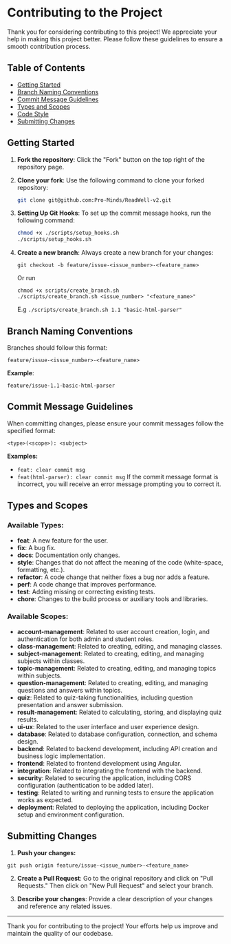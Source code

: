 # Contributing to the Project

Thank you for considering contributing to this project! We appreciate your help in making this project better. Please follow these guidelines to ensure a smooth contribution process.

## Table of Contents

- [Getting Started](#getting-started)
- [Branch Naming Conventions](#branch-naming-conventions)
- [Commit Message Guidelines](#commit-message-guidelines)
- [Types and Scopes](#types-and-scopes)
- [Code Style](#code-style)
- [Submitting Changes](#submitting-changes)

## Getting Started

1. **Fork the repository**: Click the "Fork" button on the top right of the repository page.
2. **Clone your fork**: Use the following command to clone your forked repository:

   ```bash
   git clone git@github.com:Pro-Minds/ReadWell-v2.git
   ```
3. **Setting Up Git Hooks**: To set up the commit message hooks, run the following command:
    ```bash
   chmod +x ./scripts/setup_hooks.sh
    ./scripts/setup_hooks.sh
    ````
4. **Create a new branch**: Always create a new branch for your changes:
    ```shell
    git checkout -b feature/issue-<issue_number>-<feature_name>
    ```
   Or run
    ```shell
    chmod +x scripts/create_branch.sh
    ./scripts/create_branch.sh <issue_number> "<feature_name>"
    ```
   E.g 
    `./scripts/create_branch.sh 1.1 "basic-html-parser"`

## Branch Naming Conventions
Branches should follow this format:

```shell
feature/issue-<issue_number>-<feature_name>
```
**Example**:

```shell
feature/issue-1.1-basic-html-parser
```

## Commit Message Guidelines
When committing changes, please ensure your commit messages follow the specified format:

```shell
<type>(<scope>): <subject>
```
**Examples:**
- `feat: clear commit msg`
- `feat(html-parser): clear commit msg`
If the commit message format is incorrect, you will receive an error message prompting you to correct it.

## Types and Scopes

### **Available Types:**
- **feat**: A new feature for the user.
- **fix**: A bug fix.
- **docs**: Documentation only changes.
- **style**: Changes that do not affect the meaning of the code (white-space, formatting, etc.).
- **refactor**: A code change that neither fixes a bug nor adds a feature.
- **perf**: A code change that improves performance.
- **test**: Adding missing or correcting existing tests.
- **chore**: Changes to the build process or auxiliary tools and libraries.

### **Available Scopes:**
* **account-management**: Related to user account creation, login, and authentication for both admin and student roles.
* **class-management**: Related to creating, editing, and managing classes.
* **subject-management**: Related to creating, editing, and managing subjects within classes.
* **topic-management**: Related to creating, editing, and managing topics within subjects.
* **question-management**: Related to creating, editing, and managing questions and answers within topics.
* **quiz**: Related to quiz-taking functionalities, including question presentation and answer submission.
* **result-management**: Related to calculating, storing, and displaying quiz results.
* **ui-ux**: Related to the user interface and user experience design.
* **database**: Related to database configuration, connection, and schema design.
* **backend**: Related to backend development, including API creation and business logic implementation.
* **frontend**: Related to frontend development using Angular.
* **integration**: Related to integrating the frontend with the backend.
* **security**: Related to securing the application, including CORS configuration (authentication to be added later).
* **testing**: Related to writing and running tests to ensure the application works as expected.
* **deployment**: Related to deploying the application, including Docker setup and environment configuration.

## Submitting Changes
1. **Push your changes:**
```shell
git push origin feature/issue-<issue_number>-<feature_name>
```

2. **Create a Pull Request**: Go to the original repository and click on "Pull Requests." Then click on "New Pull Request" and select your branch.

3. **Describe your changes**: Provide a clear description of your changes and reference any related issues.

---
Thank you for contributing to the project! Your efforts help us improve and maintain the quality of our codebase.